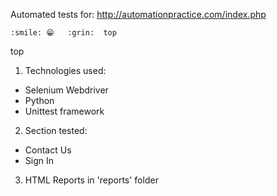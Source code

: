 Automated tests for: http://automationpractice.com/index.php

	:smile:	😁	:grin:	top
top	
1. Technologies used:
* Selenium Webdriver
* Python
* Unittest framework 

2. Section tested:
* Contact Us 
* Sign In

3. HTML Reports in 'reports' folder  
